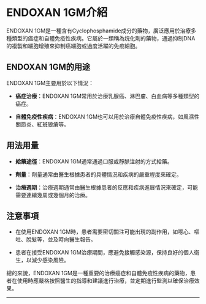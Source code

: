 # ENDOXAN 1GM介紹
ENDOXAN 1GM是一種含有Cyclophosphamide成分的藥物，廣泛應用於治療多種類型的癌症和自體免疫性疾病。它屬於一類稱為烷化劑的藥物，通過抑制DNA的複製和細胞增殖來抑制癌細胞或過度活躍的免疫細胞。
## ENDOXAN 1GM的用途
ENDOXAN 1GM主要用於以下情況：
- **癌症治療**：ENDOXAN 1GM常用於治療乳腺癌、淋巴瘤、白血病等多種類型的癌症。
- **自體免疫性疾病**：ENDOXAN 1GM也可以用於治療自體免疫性疾病，如風濕性關節炎、紅斑狼瘡等。
## 用法用量
- **給藥途徑**：ENDOXAN 1GM通常通過口服或靜脈注射的方式給藥。
- **劑量**：劑量通常由醫生根據患者的具體情況和疾病的嚴重程度來確定。
- **治療週期**：治療週期通常由醫生根據患者的反應和疾病進展情況來確定，可能需要連續幾周或幾個月的治療。
## 注意事項
- 在使用ENDOXAN 1GM時，患者需要密切關注可能出現的副作用，如噁心、嘔吐、脫髮等，並及時向醫生報告。
- 患者在接受ENDOXAN 1GM治療期間，應避免接觸感染源，保持良好的個人衛生，以減少感染風險。
總的來說，ENDOXAN 1GM是一種重要的治療癌症和自體免疫性疾病的藥物，患者在使用時應嚴格按照醫生的指導和建議進行治療，並定期進行監測以確保治療效果。
---